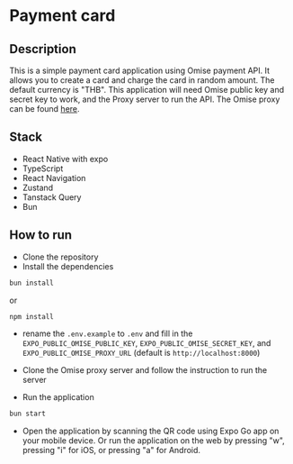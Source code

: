 # Payment card

## Description

This is a simple payment card application using Omise payment API. It allows you to create a card and charge the card in random amount. The default currency is "THB". This application will need Omise public key and secret key to work, and the Proxy server to run the API. The Omise proxy can be found [here](https://github.com/celest1al/omise-proxy).

## Stack

- React Native with expo
- TypeScript
- React Navigation
- Zustand
- Tanstack Query
- Bun

## How to run

- Clone the repository
- Install the dependencies

```bash
bun install
```

or

```bash
npm install
```

- rename the `.env.example` to `.env` and fill in the `EXPO_PUBLIC_OMISE_PUBLIC_KEY`, `EXPO_PUBLIC_OMISE_SECRET_KEY`, and `EXPO_PUBLIC_OMISE_PROXY_URL` (default is `http://localhost:8000`)

- Clone the Omise proxy server and follow the instruction to run the server

- Run the application

```bash
bun start
```

- Open the application by scanning the QR code using Expo Go app on your mobile device. Or run the application on the web by pressing "w", pressing "i" for iOS, or pressing "a" for Android.
